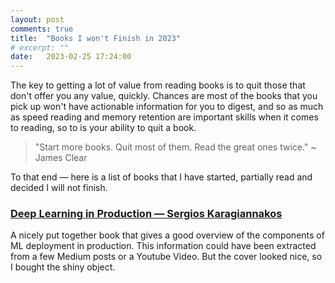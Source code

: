 ```yaml
---
layout: post
comments: true
title:  "Books I won't Finish in 2023"
# excerpt: ""
date:   2023-02-25 17:24:00
---
```


The key to getting a lot of value from reading books is to quit those that don't offer you any value, quickly. Chances are most of the books that you pick up won't have actionable information for you to digest, and so as much as speed reading and memory retention are important skills when it comes to reading, so to is your ability to quit a book.

> "Start more books. Quit most of them. Read the great ones twice."
>   ~ James Clear

To that end — here is a list of books that I have started, partially read and decided I will not finish.

### [Deep Learning in Production — Sergios Karagiannakos](https://www.amazon.com/gp/product/6180033773/)

A nicely put together book that gives a good overview of the components of ML deployment in production. This information could have been extracted from a few Medium posts or a Youtube Video. But the cover looked nice, so I bought the shiny object.